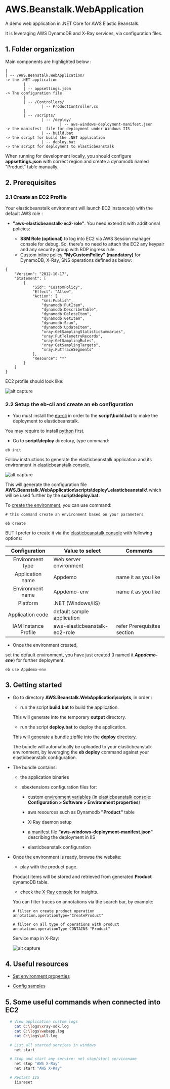 # AWS.Beanstalk.WebApplication
A demo web application in .NET Core for AWS Elastic Beanstalk.

It is leveraging AWS DynamoDB and X-Ray services, via configuration files.


## 1. Folder organization

Main components are highlighted below :

```
|
| -- /AWS.Beanstalk.WebApplication/                                   -> the .NET application
        |
        | -- appsettings.json                                         -> The configuration file
        |
        | -- /Controllers/
                | -- ProductController.cs
        |
        | -- /scripts/
                | -- /deploy/
                        | -- aws-windows-deployment-manifest.json     -> the manisfest  file for deployment under Windows IIS
                | -- build.bat                                        -> the script for build the .NET application
                | -- deploy.bat                                       -> the script for deployment to elasticbeanstalk

```

When running for development locally, you should configure **appsettings.json** with correct region and create a dynamodb named "Product" table manually.

## 2. Prerequisites

### 2.1 Create an EC2 Profile

Your elasticbeanstalk environment will launch EC2 instance(s) with the default AWS role :

- **"aws-elasticbeanstalk-ec2-role"**. You need extend it with additionnal policies:

    * **SSM Role (optional)** to log into EC2 via AWS Session manager console for debug. So, there's no need to attach the EC2 any keypair and any security group with RDP ingress rule.
    * Custom inline policy **"MyCustomPolicy" (mandatory)** for DynamoDB, X-Ray, SNS operations defined as below:

```
{
    "Version": "2012-10-17",
    "Statement": [
        {
            "Sid": "CustomPolicy",
            "Effect": "Allow",
            "Action": [
                "sns:Publish",
                "dynamodb:PutItem",
                "dynamodb:DescribeTable",
                "dynamodb:DeleteItem",
                "dynamodb:GetItem",
                "dynamodb:Scan",
                "dynamodb:UpdateItem",
                "xray:GetSamplingStatisticSummaries",
                "xray:PutTelemetryRecords",
                "xray:GetSamplingRules",
                "xray:GetSamplingTargets",
                "xray:PutTraceSegments"
            ],
            "Resource": "*"
        }
    ]
}
```
EC2 profile should look like:

![alt capture](https://github.com/danmgs/AWS.Beanstalk.WebApplication/blob/master/img/configure_ec2_profile.PNG)


### 2.2 Setup the eb-cli and create an eb configuration

- You must install the [eb-cli](https://docs.aws.amazon.com/fr_fr/elasticbeanstalk/latest/dg/eb-cli3-install-windows.html) in order to the **script\build.bat** to make the deployment to elasticbeanstalk.

You may require to install [python](https://www.anaconda.com) first.

- Go to **script\deploy** directory, type command:

```
eb init
```

Follow instructions to generate the elasticbeanstalk application and its environment in [elasticbeanstalk console](https://console.aws.amazon.com/elasticbeanstalk).

![alt capture](https://github.com/danmgs/AWS.Beanstalk.WebApplication/blob/master/img/configure_eb_app_env.PNG)

This will generate the configuration file **AWS.Beanstalk.WebApplication\scripts\deploy\\.elasticbeanstalk\\** which will be used further by the **script\deploy.bat**.

To [create the environment](https://docs.aws.amazon.com/fr_fr/elasticbeanstalk/latest/dg/eb3-create.html), you can use command:

```
# this command create an environment based on your parameters

eb create
```

BUT I prefer to create it via the [elasticbeanstalk console](https://console.aws.amazon.com/elasticbeanstalk) with following options:


| Configuration         | Value to select               | Comments                                                         |
| :-------------------: | ----------------------------- | ---------------------------------------------------------------- |
| Environment type      | Web server environment        |                                                                  |
| Application name      | Appdemo                       | name it as you like                                              |
| Environment name      | Appdemo-env                   | name it as you like                                              |
| Platform              | .NET (Windows/IIS)            |                                                                  |
| Application code      | default sample application    |                                                                  |
| IAM Instance Profile  | aws-elasticbeanstalk-ec2-role | refer Prerequisites section                                      |

- Once the environment created,

set the default environment, you have just created (I named it ***Appdemo-env***) for further deployment.

```
eb use Appdemo-env
```


## 3. Getting started

- Go to directory **AWS.Beanstalk.WebApplication\scripts**, in order :

    * run the script **build.bat** to build the application.

    This will generate into the temporary **output** directory.

    * run the script **deploy.bat** to deploy the application.

    This will generate a bundle zipfile into the **deploy** directory.

    The bundle will automatically be uploaded to your elasticbeanstalk environment, by leveraging the **eb deploy** command against your elasticbeanstalk configuration.

- The bundle contains:

    * the application binaries

    * .ebextensions configuration files for:
        * custom [environment variables](https://docs.aws.amazon.com/elasticbeanstalk/latest/dg/environments-cfg-softwaresettings.html) (in [elasticbeanstalk console](https://console.aws.amazon.com/elasticbeanstalk): **Configuration > Software > Environment properties**)

        * aws resources such as Dynamodb **"Product"** table

        * X-Ray daemon setup

        * a [manifest](https://docs.aws.amazon.com/elasticbeanstalk/latest/dg/dotnet-manifest.html) file **"aws-windows-deployment-manifest.json"** describing the deployment in IIS

        * elasticbeanstalk configuration

- Once the environment is ready, browse the website:

    * play with the product page.

    Product items will be stored and retrieved from generated **Product** dynamoDB table.

    * check the [X-Ray console](https://aws.amazon.com/xray) for insights.

    You can filter traces on annotations via the search bar, by example:

    ```
    # filter on create product operation
    annotation.operationType="CreateProduct"

    # filter on all type of operations with product
    annotation.operationType CONTAINS "Product"
    ```

    Service map in X-Ray:

    ![alt capture](https://github.com/danmgs/AWS.Beanstalk.WebApplication/blob/master/img/xray_service_map.PNG)


## 4. Useful resources

- [Set environment properties](https://docs.aws.amazon.com/elasticbeanstalk/latest/dg/environments-cfg-softwaresettings.html)

- [Config samples](https://github.com/awsdocs/elastic-beanstalk-samples/tree/master/configuration-files/aws-provided/instance-configuration)


## 5. Some useful commands when connected into EC2

```bash
  # View application custom logs
    cat C:\logs\xray-sdk.log
    cat C:\logs\webapp.log
    cat C:\logs\all.log
```

```bash
  # List all started services in windows
    net start
```

```bash
  # Stop and start any service: net stop/start servicename
    net stop "AWS X-Ray"
    net start "AWS X-Ray"
```

```bash
  # Restart IIS
    iisreset
```